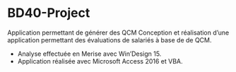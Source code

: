 # BD40-Project
Application permettant de générer des QCM
Conception et réalisation d’une application permettant des évaluations de salariés à base de de QCM.

* Analyse effectuée en Merise avec Win’Design 15.
* Application réalisée avec Microsoft Access 2016 et VBA.

